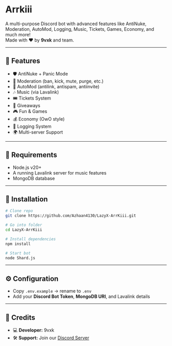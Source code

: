 # Arrkiii

A multi-purpose Discord bot with advanced features like AntiNuke, Moderation, AutoMod, Logging, Music, Tickets, Games, Economy, and much more!  
Made with ❤️ by **9vxk** and team.

---

## 📌 Features
- 🛡️ AntiNuke + Panic Mode  
- 🔨 Moderation (ban, kick, mute, purge, etc.)  
- 🤖 AutoMod (antilink, antispam, antiinvite)  
- 🎶 Music (via Lavalink)  
- 🎟️ Tickets System  
- 🎉 Giveaways  
- 🎮 Fun & Games  
- 💰 Economy (OwO style)  
- 📜 Logging System  
- 🌍 Multi-server Support  

---

## 📌 Requirements
- Node.js v20+  
- A running Lavalink server for music features  
- MongoDB database  

---

## 🚀 Installation
```bash
# Clone repo
git clone https://github.com/Azhaan4130/LazyX-ArrKiii.git

# Go into folder
cd LazyX-ArrKiii

# Install dependencies
npm install

# Start bot
node Shard.js
```

---

## ⚙️ Configuration
- Copy `.env.example` → rename to `.env`  
- Add your **Discord Bot Token**, **MongoDB URI**, and Lavalink details  

---

## 👥 Credits
- 💻 **Developer:** 9vxk  
- 🛠️ **Support:** Join our [Discord Server](https://discord.gg/QXQqN6FxWr)  
